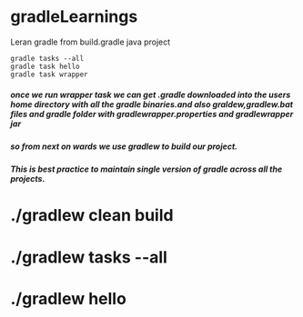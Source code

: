 # gradleLearnings
Leran gradle from build.gradle java project
```
gradle tasks --all
gradle task hello
gradle task wrapper

```

##### once we run wrapper task we can get .gradle downloaded into the users home directory with all the gradle binaries.and also graldew,gradlew.bat files and gradle folder with gradlewrapper.properties and gradlewrapper jar
##### so from next on wards we use gradlew to build our project.
##### This is best practice to maintain single version of gradle across all the projects.

# ./gradlew clean build
# ./gradlew tasks --all
# ./gradlew hello
